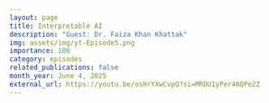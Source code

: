 ```yaml
---
layout: page
title: Interpretable AI
description: "Guest: Dr. Faiza Khan Khattak"
img: assets/img/yt-Episode5.png
importance: 106
category: episodes
related_publications: false
month_year: June 4, 2025
external_url: https://youtu.be/osHrYXwCvpQ?si=MRDU1yPer46QPe2Z
---
```


